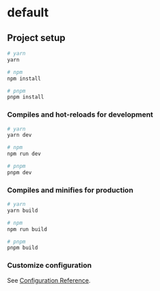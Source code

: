 # default

## Project setup

```sh
# yarn
yarn

# npm
npm install

# pnpm
pnpm install
```

### Compiles and hot-reloads for development

```sh
# yarn
yarn dev

# npm
npm run dev

# pnpm
pnpm dev
```

### Compiles and minifies for production

```sh
# yarn
yarn build

# npm
npm run build

# pnpm
pnpm build
```

### Customize configuration

See [Configuration Reference](https://vitejs.dev/config/).
